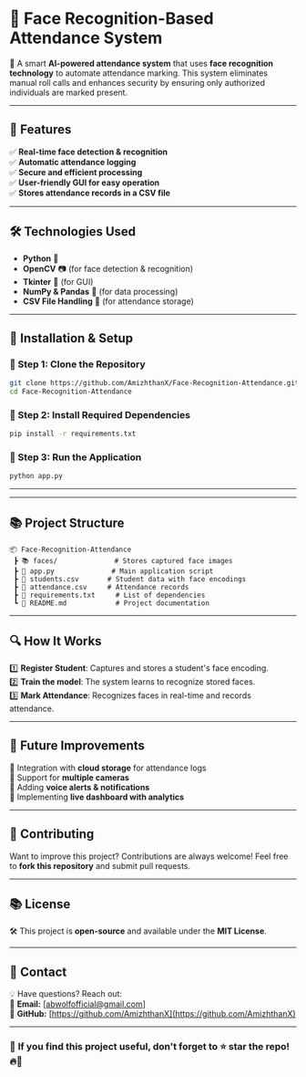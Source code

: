 # 📸 Face Recognition-Based Attendance System

🚀 A smart **AI-powered attendance system** that uses **face recognition technology** to automate attendance marking. This system eliminates manual roll calls and enhances security by ensuring only authorized individuals are marked present.

---

## 🌟 Features
✅ **Real-time face detection & recognition**  
✅ **Automatic attendance logging**  
✅ **Secure and efficient processing**  
✅ **User-friendly GUI for easy operation**  
✅ **Stores attendance records in a CSV file**  

---

## 🛠 Technologies Used
- **Python** 🐍  
- **OpenCV** 📷 (for face detection & recognition)  
- **Tkinter** 🎨 (for GUI)  
- **NumPy & Pandas** 🏡 (for data processing)  
- **CSV File Handling** 📂 (for attendance storage)  

---

## 💚 Installation & Setup

### 🔹 Step 1: Clone the Repository  
```bash
git clone https://github.com/AmizhthanX/Face-Recognition-Attendance.git
cd Face-Recognition-Attendance
```

### 🔹 Step 2: Install Required Dependencies  
```bash
pip install -r requirements.txt
```

### 🔹 Step 3: Run the Application  
```bash
python app.py
```

---
 

---

## 📚 Project Structure
```
📦 Face-Recognition-Attendance  
 ┣ 📚 faces/              # Stores captured face images  
 ┣ 📝 app.py              # Main application script  
 ┣ 📝 students.csv       # Student data with face encodings  
 ┣ 📝 attendance.csv     # Attendance records  
 ┣ 📝 requirements.txt     # List of dependencies  
 ┗ 📝 README.md            # Project documentation  
```

---

## 🔍 How It Works
1️⃣ **Register Student**: Captures and stores a student's face encoding.  
2️⃣ **Train the model**: The system learns to recognize stored faces.  
3️⃣ **Mark Attendance**: Recognizes faces in real-time and records attendance.  

---

## 📌 Future Improvements
🔹 Integration with **cloud storage** for attendance logs  
🔹 Support for **multiple cameras**  
🔹 Adding **voice alerts & notifications**  
🔹 Implementing **live dashboard with analytics**  

---

## 📧 Contributing
Want to improve this project? Contributions are always welcome! Feel free to **fork this repository** and submit pull requests.  

---

## 📚 License
🛠 This project is **open-source** and available under the **MIT License**.  

---

## 📱 Contact
💡 Have questions? Reach out:  
📧 **Email:** [abwolfofficial@gmail.com]  
🔗 **GitHub:** [https://github.com/AmizhthanX](https://github.com/AmizhthanX)  

---

### 🎯 **If you find this project useful, don't forget to ⭐ star the repo!** 🔥🚀  
